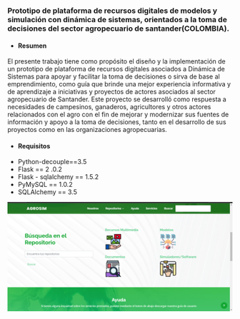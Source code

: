 ### Prototipo de plataforma de recursos digitales de modelos y simulación con dinámica de sistemas, orientados a la toma de decisiones del sector agropecuario de santander(COLOMBIA). 


- #### Resumen 
El presente trabajo tiene como propósito el diseño y la implementación de un prototipo de plataforma de recursos digitales asociados a Dinámica de Sistemas para apoyar y facilitar la toma de decisiones o sirva de base al emprendimiento, como guía que brinde una mejor experiencia informativa y de aprendizaje a iniciativas y proyectos de actores asociados al sector agropecuario de Santander. Este proyecto se desarrolló como respuesta a necesidades de campesinos, ganaderos, agricultores y otros actores relacionados con el agro con el fin de mejorar y modernizar sus fuentes de información y apoyo a la toma de decisiones, tanto en el desarrollo de sus proyectos como en las organizaciones agropecuarias.

- #### Requisitos
- Python-decouple==3.5
- Flask == 2 .0.2
- Flask - sqlalchemy == 1.5.2
- PyMySQL == 1.0.2
- SQLAlchemy == 3.5


![Image text](https://github.com/CAMILOMARCHENA/Proyecto-De-Grado/blob/master/recursos/Captura%20de%20pantalla%20(105).png)
